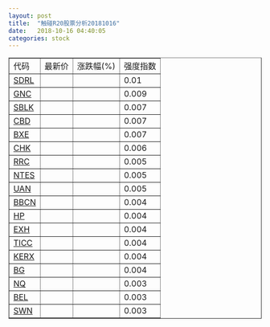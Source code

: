 ```yaml
---
layout: post
title:  "触碰R20股票分析20181016"
date:   2018-10-16 04:40:05
categories: stock
---
```

<script type="text/javascript">
var stockList = []
stockList.push('gb_sdrl');
stockList.push('gb_gnc');
stockList.push('gb_sblk');
stockList.push('gb_cbd');
stockList.push('gb_bxe');
stockList.push('gb_chk');
stockList.push('gb_rrc');
stockList.push('gb_ntes');
stockList.push('gb_uan');
stockList.push('gb_bbcn');
stockList.push('gb_hp');
stockList.push('gb_exh');
stockList.push('gb_ticc');
stockList.push('gb_kerx');
stockList.push('gb_bg');
stockList.push('gb_nq');
stockList.push('gb_bel');
stockList.push('gb_swn');
</script>

<table border="1">
 <tr>
 <td>代码</td>
  <td>最新价</td>
  <td>涨跌幅(%)</td>
 <td>强度指数</td>
</tr>
  <tr id="sdrl"><td><a href="http://stock.finance.sina.com.cn/usstock/quotes/SDRL.html" target="_blank">SDRL</a></td><td></td><td></td><td>0.01</td></tr>
  <tr id="gnc"><td><a href="http://stock.finance.sina.com.cn/usstock/quotes/GNC.html" target="_blank">GNC</a></td><td></td><td></td><td>0.009</td></tr>
  <tr id="sblk"><td><a href="http://stock.finance.sina.com.cn/usstock/quotes/SBLK.html" target="_blank">SBLK</a></td><td></td><td></td><td>0.007</td></tr>
  <tr id="cbd"><td><a href="http://stock.finance.sina.com.cn/usstock/quotes/CBD.html" target="_blank">CBD</a></td><td></td><td></td><td>0.007</td></tr>
  <tr id="bxe"><td><a href="http://stock.finance.sina.com.cn/usstock/quotes/BXE.html" target="_blank">BXE</a></td><td></td><td></td><td>0.007</td></tr>
  <tr id="chk"><td><a href="http://stock.finance.sina.com.cn/usstock/quotes/CHK.html" target="_blank">CHK</a></td><td></td><td></td><td>0.006</td></tr>
  <tr id="rrc"><td><a href="http://stock.finance.sina.com.cn/usstock/quotes/RRC.html" target="_blank">RRC</a></td><td></td><td></td><td>0.005</td></tr>
  <tr id="ntes"><td><a href="http://stock.finance.sina.com.cn/usstock/quotes/NTES.html" target="_blank">NTES</a></td><td></td><td></td><td>0.005</td></tr>
  <tr id="uan"><td><a href="http://stock.finance.sina.com.cn/usstock/quotes/UAN.html" target="_blank">UAN</a></td><td></td><td></td><td>0.005</td></tr>
  <tr id="bbcn"><td><a href="http://stock.finance.sina.com.cn/usstock/quotes/BBCN.html" target="_blank">BBCN</a></td><td></td><td></td><td>0.004</td></tr>
  <tr id="hp"><td><a href="http://stock.finance.sina.com.cn/usstock/quotes/HP.html" target="_blank">HP</a></td><td></td><td></td><td>0.004</td></tr>
  <tr id="exh"><td><a href="http://stock.finance.sina.com.cn/usstock/quotes/EXH.html" target="_blank">EXH</a></td><td></td><td></td><td>0.004</td></tr>
  <tr id="ticc"><td><a href="http://stock.finance.sina.com.cn/usstock/quotes/TICC.html" target="_blank">TICC</a></td><td></td><td></td><td>0.004</td></tr>
  <tr id="kerx"><td><a href="http://stock.finance.sina.com.cn/usstock/quotes/KERX.html" target="_blank">KERX</a></td><td></td><td></td><td>0.004</td></tr>
  <tr id="bg"><td><a href="http://stock.finance.sina.com.cn/usstock/quotes/BG.html" target="_blank">BG</a></td><td></td><td></td><td>0.004</td></tr>
  <tr id="nq"><td><a href="http://stock.finance.sina.com.cn/usstock/quotes/NQ.html" target="_blank">NQ</a></td><td></td><td></td><td>0.003</td></tr>
  <tr id="bel"><td><a href="http://stock.finance.sina.com.cn/usstock/quotes/BEL.html" target="_blank">BEL</a></td><td></td><td></td><td>0.003</td></tr>
  <tr id="swn"><td><a href="http://stock.finance.sina.com.cn/usstock/quotes/SWN.html" target="_blank">SWN</a></td><td></td><td></td><td>0.003</td></tr>
</table>
